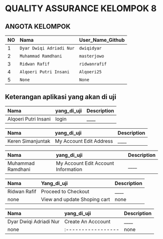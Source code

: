 # QUALITY ASSURANCE KELOMPOK 8

## ANGOTA KELOMPOK

| NO  | Nama                     | User_Name_Github |
| :-- | :----------------------- | :--------------- |
| 1   | `Dyar Dwiqi Adriadi Nur` | `dwiqidyar`      |
| 2   | `Muhammad Ramdhani`      | `masterjowo`     |
| 3   | `Ridwan Rafif`           | `ridwanrafif`    |
| 4   | `Alqoeri Putri Insani`   | `Alqoeri25`      |
| 5   | `None`                   | `None`           |

## Keterangan aplikasi yang akan di uji

| Nama                 | yang_di_uji | Description |
| :------------------- | :---------- | :---------- |
| Alqoeri Putri Insani | login       | \_\_\_\_    |

| Nama              | yang_di_uji             | Description |
| :---------------- | :---------------------- | :---------- |
| Keren Simanjuntak | My Account Edit Address | \_\_\_\_    |

| Nama              | yang_di_uji                         | Description |
| :---------------- | :---------------------------------- | :---------- |
| Muhammad Ramdhani | My Account Edit Account Information | \_\_\_\_    |

| Nama         | Yang_di_uji                  | Description |
| :----------- | :--------------------------- | :---------- |
| Ridwan Rafif | Proceed to Checkout          | \_\_\_\_    |
| none         | View and update Shoping cart | none        |

| Nama                   | yang_di_uji        | Description |
| :--------------------- | :----------------- | :---------- |
| Dyar Dwiqi Adriadi Nur | Create An Acccount | \_\_\_\_    |
| none                   |   :-----------------   | none        |
